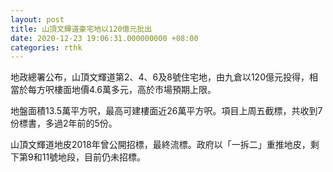 ```yaml
---
layout: post
title: 山頂文輝道豪宅地以120億元批出
date: 2020-12-23 19:06:31.000000000 +08:00
categories: rthk
---
```


地政總署公布，山頂文輝道第2、4、6及8號住宅地，由九倉以120億元投得，相當於每方呎樓面地價4.6萬多元，高於市場預期上限。

地盤面積13.5萬平方呎，最高可建樓面近26萬平方呎。項目上周五截標，共收到7份標書，多過2年前的5份。

山頂文輝道地皮2018年曾公開招標，最終流標。政府以「一拆二」重推地皮，剩下第9和11號地段，目前仍未招標。
